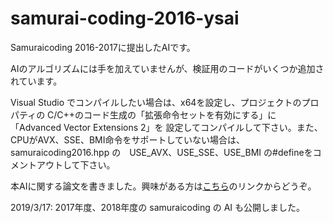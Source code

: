 # samurai-coding-2016-ysai
Samuraicoding 2016-2017に提出したAIです。

AIのアルゴリズムには手を加えていませんが、検証用のコードがいくつか追加されています。

Visual Studio でコンパイルしたい場合は、x64を設定し、プロジェクトのプロパティの
C/C++のコード生成の「拡張命令セットを有効にする」に「Advanced Vector Extensions 2」を
設定してコンパイルして下さい。また、CPUがAVX、SSE、BMI命令をサポートしていない場合は、
samuraicoding2016.hpp の　USE_AVX、USE_SSE、USE_BMI の#defineをコメントアウトして下さい。

本AIに関する論文を書きました。興味がある方は<a href="https://www.jstage.jst.go.jp/article/jssst/36/1/36_119/_article/-char/ja">こちら</a>のリンクからどうぞ。

2019/3/17: 2017年度、2018年度の samuraicoding の AI も公開しました。

